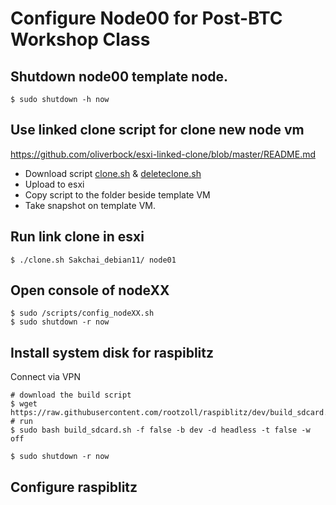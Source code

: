 # Configure Node00 for Post-BTC Workshop Class

## Shutdown node00 template node.
~~~
$ sudo shutdown -h now
~~~

## Use linked clone script for clone new node vm
https://github.com/oliverbock/esxi-linked-clone/blob/master/README.md

 - Download script [clone.sh](https://raw.githubusercontent.com/oliverbock/esxi-linked-clone/master/clone.sh) & [deleteclone.sh](https://raw.githubusercontent.com/oliverbock/esxi-linked-clone/master/deleteclone.sh)
 - Upload to esxi
 - Copy script to the folder beside template VM
 - Take snapshot on template VM.

## Run link clone in esxi
~~~
$ ./clone.sh Sakchai_debian11/ node01
~~~

## Open console of nodeXX
~~~
$ sudo /scripts/config_nodeXX.sh
$ sudo shutdown -r now
~~~

## Install system disk for raspiblitz
Connect via VPN
~~~
# download the build script
$ wget https://raw.githubusercontent.com/rootzoll/raspiblitz/dev/build_sdcard.sh
# run
$ sudo bash build_sdcard.sh -f false -b dev -d headless -t false -w off

$ sudo shutdown -r now
~~~

## Configure raspiblitz
~~~

~~~
